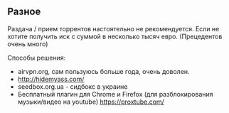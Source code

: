 ## Разное

Раздача / прием торрентов настоятельно не рекомендуется. Если не хотите получить иск с суммой в несколько тысяч евро. (Прецедентов очень много)

Способы решения:
- airvpn.org, сам пользуюсь больше года, очень доволен.
- http://hidemyass.com/
- seedbox.org.ua - сидбокс в украине
- Бесплатный плагин для Chrome и Firefox (для разблокирования музыки/видео на youtube) https://proxtube.com/

